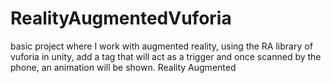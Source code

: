 # RealityAugmentedVuforia
basic project where I work with augmented reality, using the RA library of vuforia in unity, add a tag that will act as a trigger and once scanned by the phone, an animation will be shown. Reality Augmented
